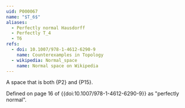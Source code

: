 ```yaml
---
uid: P000067
name: "$T_6$"
aliases:
  - Perfectly normal Hausdorff
  - Perfectly T_4
  - T6
refs:
  - doi: 10.1007/978-1-4612-6290-9
    name: Counterexamples in Topology
  - wikipedia: Normal_space
    name: Normal space on Wikipedia
---
```


A space that is both {P2} and {P15}.

Defined on page 16 of {{doi:10.1007/978-1-4612-6290-9}} as "perfectly normal".
